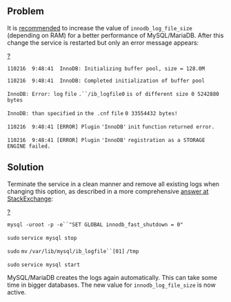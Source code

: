 Problem
-------

It is [recommended](/display/en/System+Settings) to increase the value of `innodb_log_file_size` (depending on RAM) for a better performance of MySQL/MariaDB. After this change the service is restarted but only an error message appears:

[?](#)

`110216  9:48:41  InnoDB: Initializing buffer pool, size = 128.0M`

`110216  9:48:41  InnoDB: Completed initialization of buffer pool`

`InnoDB: Error: log` `file` `.``/ib_logfile0` `is of different size 0 5242880 bytes`

`InnoDB: than specified` `in` `the .cnf` `file` `0 33554432 bytes!`

`110216  9:48:41 [ERROR] Plugin` `'InnoDB'` `init` `function` `returned error.`

`110216  9:48:41 [ERROR] Plugin` `'InnoDB'` `registration as a STORAGE ENGINE failed.`

Solution
--------

Terminate the service in a clean manner and remove all existing logs when changing this option, as described in a more comprehensive [answer at StackExchange](http://dba.stackexchange.com/questions/1261/how-to-safely-change-mysql-innodb-variable-innodb-log-file-size):

[?](#)

`mysql -uroot -p -e``"SET GLOBAL innodb_fast_shutdown = 0"`

`sudo` `service mysql stop`

`sudo` `mv` `/var/lib/mysql/ib_logfile``[01]` `/tmp`

`sudo` `service mysql start`

MySQL/MariaDB creates the logs again automatically. This can take some time in bigger databases. The new value for `innodb_log_file_size` is now active.